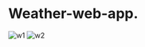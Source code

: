 # Weather-web-app.
![w1](https://github.com/user-attachments/assets/10c45d6f-d5ab-4fa5-acfe-0f83692c21d6)
![w2](https://github.com/user-attachments/assets/91f8d375-430f-4c6d-9c74-5b508efbf733)
